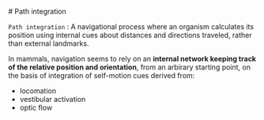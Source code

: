 # Path integration

`Path integration`
: A navigational process where an organism calculates its position using internal cues about distances and directions traveled, rather than external landmarks.

In mammals, navigation seems to rely on an **internal network keeping track of the relative position and orientation**, from an arbirary starting point, on the basis of integration of self-motion cues derived from:

- locomation
- vestibular activation
- optic flow
